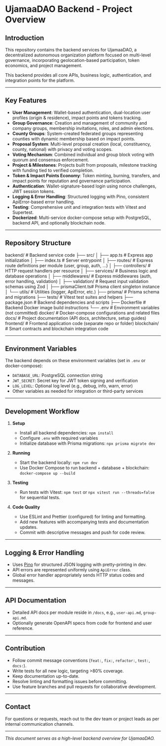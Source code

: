 # UjamaaDAO Backend - Project Overview

## Introduction

This repository contains the backend services for UjamaaDAO, a decentralized autonomous organization platform focused on multi-level governance, incorporating geolocation-based participation, token economics, and project management.

This backend provides all core APIs, business logic, authentication, and integration points for the platform.

---

## Key Features

- **User Management**: Wallet-based authentication, dual-location user profiles (origin & residence), impact points and tokens tracking.
- **Group Governance**: Creation and management of community and company groups, membership invitations, roles, and admin elections.
- **County Groups**: System-created federated groups representing counties with dynamic membership based on impact points.
- **Proposal System**: Multi-level proposal creation (local, constituency, county, national) with privacy and voting scopes.
- **Voting Mechanism**: Combined individual and group block voting with quorum and consensus enforcement.
- **Project & Milestones**: Projects built from proposals, milestone tracking with funding tied to verified completion.
- **Token & Impact Points Economy**: Token minting, burning, transfers, and impact points for reputation and governance participation.
- **Authentication**: Wallet-signature-based login using nonce challenges, JWT session tokens.
- **Logging & Error Handling**: Structured logging with Pino, consistent ApiError-based error handling.
- **Testing**: Comprehensive unit and integration tests with Vitest and Supertest.
- **Dockerized**: Multi-service docker-compose setup with PostgreSQL, backend API, and optionally blockchain node.

---

## Repository Structure

backend/ # Backend service code
├── src/
│ ├── app.ts # Express app initialization
│ ├── index.ts # Server entrypoint
│ ├── routes/ # Express route definitions per module (user, group, auth, ...)
│ ├── controllers/ # HTTP request handlers per resource
│ ├── services/ # Business logic and database operations
│ ├── middlewares/ # Express middlewares (auth, error handling, validation)
│ ├── validation/ # Request input validation schemas using Zod
│ ├── prismaClient.ts# Prisma client singleton instance
│ └── utils/ # Utilities (logger, ApiError, etc.)
├── prisma/ # Prisma schema and migrations
├── tests/ # Vitest test suites and helpers
├── package.json # Backend dependencies and scripts
├── Dockerfile # Backend Docker image build instructions
└── .env # Environment variables (not committed)
docker/ # Docker-compose configurations and related files
docs/ # Project documentation (API docs, architecture, setup guides)
frontend/ # Frontend application code (separate repo or folder)
blockchain/ # Smart contracts and blockchain integration code


---

## Environment Variables

The backend depends on these environment variables (set in `.env` or docker-compose):

- `DATABASE_URL`: PostgreSQL connection string
- `JWT_SECRET`: Secret key for JWT token signing and verification
- `LOG_LEVEL`: Optional log level (e.g., debug, info, warn, error)
- Other variables as needed for integration or third-party services

---

## Development Workflow

1. **Setup**
   - Install all backend dependencies: `npm install`
   - Configure `.env` with required variables
   - Initialize database with Prisma migrations: `npx prisma migrate dev`
   
2. **Running**
   - Start the backend locally: `npm run dev`
   - Use Docker Compose to run backend + database + blockchain: `docker-compose up --build`
   
3. **Testing**
   - Run tests with Vitest: `npm test` or `npx vitest run --threads=false` for sequential tests.

4. **Code Quality**
   - Use ESLint and Prettier (configured) for linting and formatting.
   - Add new features with accompanying tests and documentation updates.
   - Commit with descriptive messages and push for code review.

---

## Logging & Error Handling

- Uses [Pino](https://github.com/pinojs/pino) for structured JSON logging with pretty-printing in dev.
- API errors are represented uniformly using `ApiError` class.
- Global error handler appropriately sends HTTP status codes and messages.

---

## API Documentation

- Detailed API docs per module reside in `/docs`, e.g., `user-api.md`, `group-api.md`.
- Optionally generate OpenAPI specs from code for frontend and user reference.

---

## Contribution

- Follow commit message conventions (`feat:`, `fix:`, `refactor:`, `test:`, `docs:`).
- Write tests for all new logic, targeting >80% coverage.
- Keep documentation up-to-date.
- Resolve linting and formatting issues before committing.
- Use feature branches and pull requests for collaborative development.

---

## Contact

For questions or requests, reach out to the dev team or project leads as per internal communication channels.

---

*This document serves as a high-level backend overview for UjamaaDAO.*
